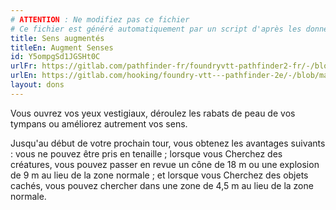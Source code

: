 ```yaml
---
# ATTENTION : Ne modifiez pas ce fichier
# Ce fichier est généré automatiquement par un script d'après les données du module Foundry VTT officiel et de sa traduction
title: Sens augmentés
titleEn: Augment Senses
id: Y5ompgSd1JGSHt0C
urlFr: https://gitlab.com/pathfinder-fr/foundryvtt-pathfinder2-fr/-/blob/master/data/feats/Y5ompgSd1JGSHt0C.htm
urlEn: https://gitlab.com/hooking/foundry-vtt---pathfinder-2e/-/blob/master/packs/data/feats.db/augment-senses.json
layout: dons
---
```

Vous ouvrez vos yeux vestigiaux, déroulez les rabats de peau de vos tympans ou améliorez autrement vos sens.

Jusqu'au début de votre prochain tour, vous obtenez les avantages suivants : vous ne pouvez être pris en tenaille ; lorsque vous Cherchez des créatures, vous pouvez passer en revue un cône de 18 m ou une explosion de 9 m au lieu de la zone normale ; et lorsque vous Cherchez des objets cachés, vous pouvez chercher dans une zone de 4,5 m au lieu de la zone normale.
